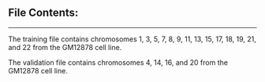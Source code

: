 ## File Contents:

_______________

The training file contains chromosomes 1, 3, 5, 7, 8, 9, 11, 13, 15, 17, 18, 19, 21, and 22 from the GM12878 cell line.

The validation file contains chromosomes 4, 14, 16, and 20 from the GM12878 cell line.
